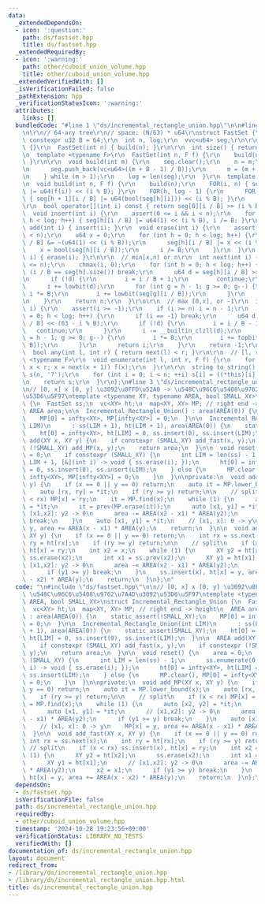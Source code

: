 ```yaml
---
data:
  _extendedDependsOn:
  - icon: ':question:'
    path: ds/fastset.hpp
    title: ds/fastset.hpp
  _extendedRequiredBy:
  - icon: ':warning:'
    path: other/cuboid_union_volume.hpp
    title: other/cuboid_union_volume.hpp
  _extendedVerifiedWith: []
  _isVerificationFailed: false
  _pathExtension: hpp
  _verificationStatusIcon: ':warning:'
  attributes:
    links: []
  bundledCode: "#line 1 \"ds/incremental_rectangle_union.hpp\"\n\n#line 2 \"ds/fastset.hpp\"\
    \n\r\n// 64-ary tree\r\n// space: (N/63) * u64\r\nstruct FastSet {\r\n  static\
    \ constexpr u32 B = 64;\r\n  int n, log;\r\n  vvc<u64> seg;\r\n\r\n  FastSet()\
    \ {}\r\n  FastSet(int n) { build(n); }\r\n\r\n  int size() { return n; }\r\n\r\
    \n  template <typename F>\r\n  FastSet(int n, F f) {\r\n    build(n, f);\r\n \
    \ }\r\n\r\n  void build(int m) {\r\n    seg.clear();\r\n    n = m;\r\n    do {\r\
    \n      seg.push_back(vc<u64>((m + B - 1) / B));\r\n      m = (m + B - 1) / B;\r\
    \n    } while (m > 1);\r\n    log = len(seg);\r\n  }\r\n  template <typename F>\r\
    \n  void build(int n, F f) {\r\n    build(n);\r\n    FOR(i, n) { seg[0][i / B]\
    \ |= u64(f(i)) << (i % B); }\r\n    FOR(h, log - 1) {\r\n      FOR(i, len(seg[h]))\
    \ { seg[h + 1][i / B] |= u64(bool(seg[h][i])) << (i % B); }\r\n    }\r\n  }\r\n\
    \r\n  bool operator[](int i) const { return seg[0][i / B] >> (i % B) & 1; }\r\n\
    \  void insert(int i) {\r\n    assert(0 <= i && i < n);\r\n    for (int h = 0;\
    \ h < log; h++) { seg[h][i / B] |= u64(1) << (i % B), i /= B; }\r\n  }\r\n  void\
    \ add(int i) { insert(i); }\r\n  void erase(int i) {\r\n    assert(0 <= i && i\
    \ < n);\r\n    u64 x = 0;\r\n    for (int h = 0; h < log; h++) {\r\n      seg[h][i\
    \ / B] &= ~(u64(1) << (i % B));\r\n      seg[h][i / B] |= x << (i % B);\r\n  \
    \    x = bool(seg[h][i / B]);\r\n      i /= B;\r\n    }\r\n  }\r\n  void remove(int\
    \ i) { erase(i); }\r\n\r\n  // min[x,n) or n\r\n  int next(int i) {\r\n    assert(i\
    \ <= n);\r\n    chmax(i, 0);\r\n    for (int h = 0; h < log; h++) {\r\n      if\
    \ (i / B == seg[h].size()) break;\r\n      u64 d = seg[h][i / B] >> (i % B);\r\
    \n      if (!d) {\r\n        i = i / B + 1;\r\n        continue;\r\n      }\r\n\
    \      i += lowbit(d);\r\n      for (int g = h - 1; g >= 0; g--) {\r\n       \
    \ i *= B;\r\n        i += lowbit(seg[g][i / B]);\r\n      }\r\n      return i;\r\
    \n    }\r\n    return n;\r\n  }\r\n\r\n  // max [0,x], or -1\r\n  int prev(int\
    \ i) {\r\n    assert(i >= -1);\r\n    if (i >= n) i = n - 1;\r\n    for (int h\
    \ = 0; h < log; h++) {\r\n      if (i == -1) break;\r\n      u64 d = seg[h][i\
    \ / B] << (63 - i % B);\r\n      if (!d) {\r\n        i = i / B - 1;\r\n     \
    \   continue;\r\n      }\r\n      i -= __builtin_clzll(d);\r\n      for (int g\
    \ = h - 1; g >= 0; g--) {\r\n        i *= B;\r\n        i += topbit(seg[g][i /\
    \ B]);\r\n      }\r\n      return i;\r\n    }\r\n    return -1;\r\n  }\r\n\r\n\
    \  bool any(int l, int r) { return next(l) < r; }\r\n\r\n  // [l, r)\r\n  template\
    \ <typename F>\r\n  void enumerate(int l, int r, F f) {\r\n    for (int x = next(l);\
    \ x < r; x = next(x + 1)) f(x);\r\n  }\r\n\r\n  string to_string() {\r\n    string\
    \ s(n, '?');\r\n    for (int i = 0; i < n; ++i) s[i] = ((*this)[i] ? '1' : '0');\r\
    \n    return s;\r\n  }\r\n};\n#line 3 \"ds/incremental_rectangle_union.hpp\"\n\
    \n// [0, x] x [0, y] \u3092\u8FFD\u52A0 -> \u548C\u96C6\u5408\u9762\u7A4D\u3092\
    \u53D6\u5F97\ntemplate <typename XY, typename AREA, bool SMALL_XY>\nstruct Incremental_Rectangle_Union\
    \ {\n  FastSet ss;\n  vc<XY> ht;\n  map<XY, XY> MP; // right end -> height\n \
    \ AREA area;\n\n  Incremental_Rectangle_Union() : area(AREA(0)) {\n    static_assert(!SMALL_XY);\n\
    \    MP[0] = infty<XY>, MP[infty<XY>] = 0;\n  }\n\n  Incremental_Rectangle_Union(int\
    \ LIM)\n      : ss(LIM + 1), ht(LIM + 1), area(AREA(0)) {\n    static_assert(SMALL_XY);\n\
    \    ht[0] = infty<XY>, ht[LIM] = 0, ss.insert(0), ss.insert(LIM);\n  }\n\n  AREA\
    \ add(XY x, XY y) {\n    if constexpr (SMALL_XY) add_fast(x, y);\n    if constexpr\
    \ (!SMALL_XY) add_MP(x, y);\n    return area;\n  }\n\n  void reset() {\n    area\
    \ = 0;\n    if constexpr (SMALL_XY) {\n      int LIM = len(ss) - 1;\n      ss.enumerate(0,\
    \ LIM + 1, [&](int i) -> void { ss.erase(i); });\n      ht[0] = infty<XY>, ht[LIM]\
    \ = 0, ss.insert(0), ss.insert(LIM);\n    } else {\n      MP.clear(), MP[0] =\
    \ infty<XY>, MP[infty<XY>] = 0;\n    }\n  }\n\nprivate:\n  void add_MP(XY x, XY\
    \ y) {\n    if (x == 0 || y == 0) return;\n    auto it = MP.lower_bound(x);\n\
    \    auto [rx, ry] = *it;\n    if (ry >= y) return;\n\n    // split\n    if (x\
    \ < rx) MP[x] = ry;\n    it = MP.find(x);\n    while (1) {\n      auto [x2, y2]\
    \ = *it;\n      it = prev(MP.erase(it));\n      auto [x1, y1] = *it;\n      //\
    \ [x1,x2]: y2 -> 0\n      area -= AREA(x2 - x1) * AREA(y2);\n      if (y1 >= y)\
    \ break;\n    }\n    auto [x1, y1] = *it;\n    // [x1, x]: 0 -> y\n    MP[x] =\
    \ y, area += AREA(x - x1) * AREA(y);\n    return;\n  }\n\n  void add_fast(XY x,\
    \ XY y) {\n    if (x == 0 || y == 0) return;\n    int rx = ss.next(x);\n    int\
    \ ry = ht[rx];\n    if (ry >= y) return;\n\n    // split\n    if (x < rx) ss.insert(x),\
    \ ht[x] = ry;\n    int x2 = x;\n    while (1) {\n      XY y2 = ht[x2];\n     \
    \ ss.erase(x2);\n      int x1 = ss.prev(x2);\n      XY y1 = ht[x1];\n      //\
    \ [x1,x2]: y2 -> 0\n      area -= AREA(x2 - x1) * AREA(y2);\n      x2 = x1;\n\
    \      if (y1 >= y) break;\n    }\n    ss.insert(x), ht[x] = y, area += AREA(x\
    \ - x2) * AREA(y);\n    return;\n  }\n};\n"
  code: "\n#include \"ds/fastset.hpp\"\n\n// [0, x] x [0, y] \u3092\u8FFD\u52A0 ->\
    \ \u548C\u96C6\u5408\u9762\u7A4D\u3092\u53D6\u5F97\ntemplate <typename XY, typename\
    \ AREA, bool SMALL_XY>\nstruct Incremental_Rectangle_Union {\n  FastSet ss;\n\
    \  vc<XY> ht;\n  map<XY, XY> MP; // right end -> height\n  AREA area;\n\n  Incremental_Rectangle_Union()\
    \ : area(AREA(0)) {\n    static_assert(!SMALL_XY);\n    MP[0] = infty<XY>, MP[infty<XY>]\
    \ = 0;\n  }\n\n  Incremental_Rectangle_Union(int LIM)\n      : ss(LIM + 1), ht(LIM\
    \ + 1), area(AREA(0)) {\n    static_assert(SMALL_XY);\n    ht[0] = infty<XY>,\
    \ ht[LIM] = 0, ss.insert(0), ss.insert(LIM);\n  }\n\n  AREA add(XY x, XY y) {\n\
    \    if constexpr (SMALL_XY) add_fast(x, y);\n    if constexpr (!SMALL_XY) add_MP(x,\
    \ y);\n    return area;\n  }\n\n  void reset() {\n    area = 0;\n    if constexpr\
    \ (SMALL_XY) {\n      int LIM = len(ss) - 1;\n      ss.enumerate(0, LIM + 1, [&](int\
    \ i) -> void { ss.erase(i); });\n      ht[0] = infty<XY>, ht[LIM] = 0, ss.insert(0),\
    \ ss.insert(LIM);\n    } else {\n      MP.clear(), MP[0] = infty<XY>, MP[infty<XY>]\
    \ = 0;\n    }\n  }\n\nprivate:\n  void add_MP(XY x, XY y) {\n    if (x == 0 ||\
    \ y == 0) return;\n    auto it = MP.lower_bound(x);\n    auto [rx, ry] = *it;\n\
    \    if (ry >= y) return;\n\n    // split\n    if (x < rx) MP[x] = ry;\n    it\
    \ = MP.find(x);\n    while (1) {\n      auto [x2, y2] = *it;\n      it = prev(MP.erase(it));\n\
    \      auto [x1, y1] = *it;\n      // [x1,x2]: y2 -> 0\n      area -= AREA(x2\
    \ - x1) * AREA(y2);\n      if (y1 >= y) break;\n    }\n    auto [x1, y1] = *it;\n\
    \    // [x1, x]: 0 -> y\n    MP[x] = y, area += AREA(x - x1) * AREA(y);\n    return;\n\
    \  }\n\n  void add_fast(XY x, XY y) {\n    if (x == 0 || y == 0) return;\n   \
    \ int rx = ss.next(x);\n    int ry = ht[rx];\n    if (ry >= y) return;\n\n   \
    \ // split\n    if (x < rx) ss.insert(x), ht[x] = ry;\n    int x2 = x;\n    while\
    \ (1) {\n      XY y2 = ht[x2];\n      ss.erase(x2);\n      int x1 = ss.prev(x2);\n\
    \      XY y1 = ht[x1];\n      // [x1,x2]: y2 -> 0\n      area -= AREA(x2 - x1)\
    \ * AREA(y2);\n      x2 = x1;\n      if (y1 >= y) break;\n    }\n    ss.insert(x),\
    \ ht[x] = y, area += AREA(x - x2) * AREA(y);\n    return;\n  }\n};\n"
  dependsOn:
  - ds/fastset.hpp
  isVerificationFile: false
  path: ds/incremental_rectangle_union.hpp
  requiredBy:
  - other/cuboid_union_volume.hpp
  timestamp: '2024-10-28 19:23:56+09:00'
  verificationStatus: LIBRARY_NO_TESTS
  verifiedWith: []
documentation_of: ds/incremental_rectangle_union.hpp
layout: document
redirect_from:
- /library/ds/incremental_rectangle_union.hpp
- /library/ds/incremental_rectangle_union.hpp.html
title: ds/incremental_rectangle_union.hpp
---
```


